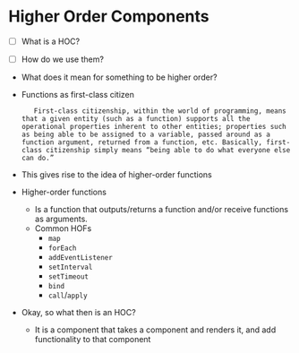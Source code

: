 # Higher Order Components

- [ ] What is a HOC?
- [ ] How do we use them?


- What does it mean for something to be higher order?

- Functions as first-class citizen
  ```
     First-class citizenship, within the world of programming, means that a given entity (such as a function) supports all the operational properties inherent to other entities; properties such as being able to be assigned to a variable, passed around as a function argument, returned from a function, etc. Basically, first-class citizenship simply means “being able to do what everyone else can do.”
  ```

- This gives rise to the idea of higher-order functions
- Higher-order functions
  - Is a function that outputs/returns a function and/or receive functions as arguments.
  - Common HOFs
    - `map` 
    - `forEach`
    - `addEventListener`
    - `setInterval`
    - `setTimeout`
    - `bind`
    - `call`/`apply`

- Okay, so what then is an HOC?
  - It is a component that takes a component and renders it, and add functionality to that component



